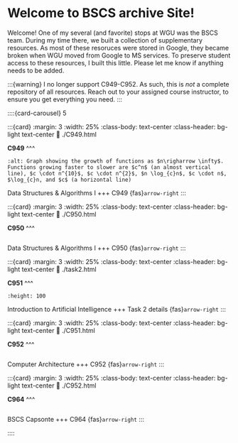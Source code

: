 # Welcome to BSCS archive Site!

Welcome! One of my several (and favorite) stops at WGU was the BSCS team. During my time there, we built a collection of supplementary resources. As most of these resoruces were stored in Google, they became broken when WGU moved from Google to MS services. To preserve student access to these resources, I built this little. Please let me know if anything needs to be added.

:::{warning}
I no longer support C949-C952. As such, this is *not* a complete repository of all resources. Reach out to your assigned course instructor, to ensure you get everything you need.
:::

::::{card-carousel} 5

:::{card}
:margin: 3
:width: 25%
:class-body: text-center
:class-header: bg-light text-center
:link: ./C949.html

**C949**
^^^
```{image} ./url_images/big_O_image.png
:alt: Graph showing the growth of functions as $n\righarrow \infty$. Functions growing faster to slower are $c^n$ (an almost vertical line), $c \cdot n^{10}$, $c \cdot n^{2}$, $n \log_{c}n$, $c \cdot n$, $\log_{c}n, and $c$ (a horizontal line) 
```

Data Structures & Algorithms I
+++
C949 {fas}`arrow-right`
:::

:::{card}
:margin: 3
:width: 25%
:class-body: text-center
:class-header: bg-light text-center
:link: ./C950.html

**C950**
^^^
```{image} ./url_images/tsp_xk_cd_cropped.png
```

Data Structures & Algorithms I
+++
C950 {fas}`arrow-right`
:::

:::{card}
:margin: 3
:width: 25%
:class-body: text-center
:class-header: bg-light text-center
:link: ./task2.html

**C951**
^^^
```{image} ./url_images/hal_like_image_cropped.jpg
:height: 100
```

Introduction to Artificial Intelligence
+++
Task 2 details {fas}`arrow-right`
:::

:::{card}
:margin: 3
:width: 25%
:class-body: text-center
:class-header: bg-light text-center
:link: ./C951.html

**C952**
^^^
```{image} ./url_images/c952_CA_map_cropped.png
```

Computer Architecture
+++
C952 {fas}`arrow-right`
:::

:::{card}
:margin: 3
:width: 25%
:class-body: text-center
:class-header: bg-light text-center
:link: ./C952.html

**C964**
^^^
```{image} ./url_images/3d_regression_image_cropped.png
```

BSCS Capsonte
+++
C964 {fas}`arrow-right`
:::

::::

```{tableofcontents}
```
